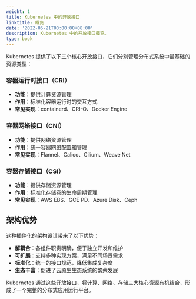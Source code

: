 ```yaml
---
weight: 1
title: Kubernetes 中的开放接口
linktitle: 概览
date: '2022-05-21T00:00:00+08:00'
description: Kubernetes 中的开放接口概览。
type: book
---
```


Kubernetes 提供了以下三个核心开放接口，它们分别管理分布式系统中最基础的资源类型：

### 容器运行时接口（CRI）

- **功能**：提供计算资源管理
- **作用**：标准化容器运行时的交互方式
- **常见实现**：containerd、CRI-O、Docker Engine

### 容器网络接口（CNI）

- **功能**：提供网络资源管理
- **作用**：统一容器网络配置和管理
- **常见实现**：Flannel、Calico、Cilium、Weave Net

### 容器存储接口（CSI）

- **功能**：提供存储资源管理
- **作用**：标准化存储卷的生命周期管理
- **常见实现**：AWS EBS、GCE PD、Azure Disk、Ceph

## 架构优势

这种插件化的架构设计带来了以下优势：

- **解耦合**：各组件职责明确，便于独立开发和维护
- **可扩展**：支持多种实现方案，满足不同场景需求
- **标准化**：统一的接口规范，降低集成复杂度
- **生态丰富**：促进了云原生生态系统的繁荣发展

Kubernetes 通过这些开放接口，将计算、网络、存储三大核心资源有机结合，形成了一个完整的分布式应用运行平台。
